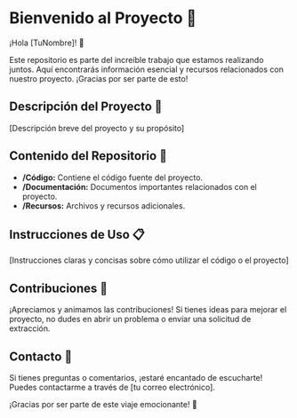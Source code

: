 # Bienvenido al Proyecto 🌟

¡Hola [TuNombre]! 👋

Este repositorio es parte del increíble trabajo que estamos realizando juntos. Aquí encontrarás información esencial y recursos relacionados con nuestro proyecto. ¡Gracias por ser parte de esto!

## Descripción del Proyecto 🚀

[Descripción breve del proyecto y su propósito]

## Contenido del Repositorio 📁

- **/Código:** Contiene el código fuente del proyecto.
- **/Documentación:** Documentos importantes relacionados con el proyecto.
- **/Recursos:** Archivos y recursos adicionales.

## Instrucciones de Uso 📋

[Instrucciones claras y concisas sobre cómo utilizar el código o el proyecto]

## Contribuciones 🤝

¡Apreciamos y animamos las contribuciones! Si tienes ideas para mejorar el proyecto, no dudes en abrir un problema o enviar una solicitud de extracción.

## Contacto 📧

Si tienes preguntas o comentarios, ¡estaré encantado de escucharte! Puedes contactarme a través de [tu correo electrónico].

¡Gracias por ser parte de este viaje emocionante! 🎉
